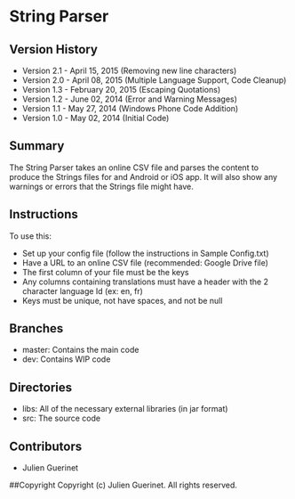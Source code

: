# String Parser

## Version History
* Version 2.1 - April 15, 2015 (Removing new line characters)
* Version 2.0 - April 08, 2015 (Multiple Language Support, Code Cleanup)
* Version 1.3 - February 20, 2015 (Escaping Quotations)
* Version 1.2 - June 02, 2014 (Error and Warning Messages)
* Version 1.1 - May 27, 2014 (Windows Phone Code Addition)
* Version 1.0 - May 02, 2014 (Initial Code)

## Summary
The String Parser takes an online CSV file and parses the content to produce the Strings files for and Android or iOS app.
It will also show any warnings or errors that the Strings file might have. 

## Instructions
To use this: 

* Set up your config file (follow the instructions in Sample Config.txt)
* Have a URL to an online CSV file (recommended: Google Drive file) 
* The first column of your file must be the keys
* Any columns containing translations must have a header with the 2 character language Id (ex: en, fr)
* Keys must be unique, not have spaces, and not be null

## Branches
* master: Contains the main code 
* dev: Contains WIP code

## Directories
* libs: All of the necessary external libraries (in jar format)
* src: The source code

## Contributors
* Julien Guerinet

##Copyright 
Copyright (c) Julien Guerinet. All rights reserved.